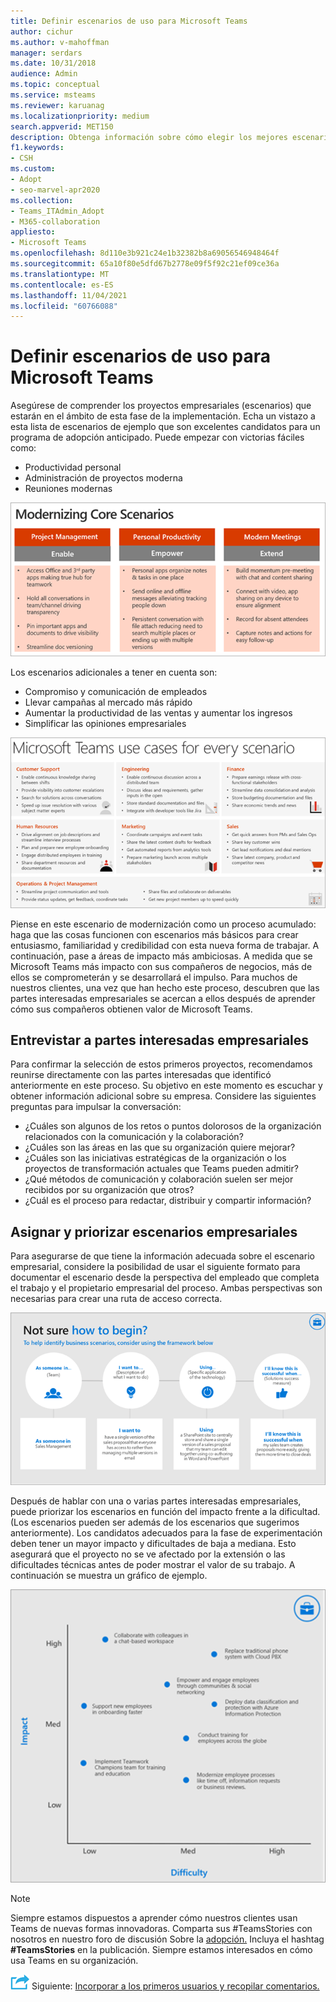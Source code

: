 ```yaml
---
title: Definir escenarios de uso para Microsoft Teams
author: cichur
ms.author: v-mahoffman
manager: serdars
ms.date: 10/31/2018
audience: Admin
ms.topic: conceptual
ms.service: msteams
ms.reviewer: karuanag
ms.localizationpriority: medium
search.appverid: MET150
description: Obtenga información sobre cómo elegir los mejores escenarios de uso aplicables para la fase de experimento de su Teams adopción.
f1.keywords:
- CSH
ms.custom:
- Adopt
- seo-marvel-apr2020
ms.collection:
- Teams_ITAdmin_Adopt
- M365-collaboration
appliesto:
- Microsoft Teams
ms.openlocfilehash: 8d110e3b921c24e1b32382b8a69056546948464f
ms.sourcegitcommit: 65a10f80e5dfd67b2778e09f5f92c21ef09ce36a
ms.translationtype: MT
ms.contentlocale: es-ES
ms.lasthandoff: 11/04/2021
ms.locfileid: "60766088"
---
```

# <a name="define-usage-scenarios-for-microsoft-teams"></a>Definir escenarios de uso para Microsoft Teams

Asegúrese de comprender los proyectos empresariales (escenarios) que estarán en el ámbito de esta fase de la implementación. Echa un vistazo a esta lista de escenarios de ejemplo que son excelentes candidatos para un programa de adopción anticipado. Puede empezar con victorias fáciles como:

- Productividad personal
- Administración de proyectos moderna
- Reuniones modernas

![Ilustración de los tres escenarios principales.](media/teams-adoption-modernizing-core-scenarios.png)

Los escenarios adicionales a tener en cuenta son:

- Compromiso y comunicación de empleados
- Llevar campañas al mercado más rápido
- Aumentar la productividad de las ventas y aumentar los ingresos
- Simplificar las opiniones empresariales

![Ilustración de Teams casos de uso para cada escenario.](media/teams-adoption-use-cases.png)

Piense en este escenario de modernización como un proceso acumulado: haga que las cosas funcionen con escenarios más básicos para crear entusiasmo, familiaridad y credibilidad con esta nueva forma de trabajar. A continuación, pase a áreas de impacto más ambiciosas. A medida que se Microsoft Teams más impacto con sus compañeros de negocios, más de ellos se comprometerán y se desarrollará el impulso. Para muchos de nuestros clientes, una vez que han hecho este proceso, descubren que las partes interesadas empresariales se acercan a ellos después de aprender cómo sus compañeros obtienen valor de Microsoft Teams.

## <a name="interview-business-stakeholders"></a>Entrevistar a partes interesadas empresariales

Para confirmar la selección de estos primeros proyectos, recomendamos reunirse directamente con las partes interesadas que identificó anteriormente en este proceso. Su objetivo en este momento es escuchar y obtener información adicional sobre su empresa. Considere las siguientes preguntas para impulsar la conversación:

- ¿Cuáles son algunos de los retos o puntos dolorosos de la organización relacionados con la comunicación y la colaboración?
- ¿Cuáles son las áreas en las que su organización quiere mejorar?
- ¿Cuáles son las iniciativas estratégicas de la organización o los proyectos de transformación actuales que Teams pueden admitir?
- ¿Qué métodos de comunicación y colaboración suelen ser mejor recibidos por su organización que otros?
- ¿Cuál es el proceso para redactar, distribuir y compartir información?

## <a name="map-and-prioritize-business-scenarios"></a>Asignar y priorizar escenarios empresariales

Para asegurarse de que tiene la información adecuada sobre el escenario empresarial, considere la posibilidad de usar el siguiente formato para documentar el escenario desde la perspectiva del empleado que completa el trabajo y el propietario empresarial del proceso. Ambas perspectivas son necesarias para crear una ruta de acceso correcta.

![Ilustración del marco para identificar escenarios.](media/teams-adoption-identify-scenarios.png)

Después de hablar con una o varias partes interesadas empresariales, puede priorizar los escenarios en función del impacto frente a la dificultad. (Los escenarios pueden ser además de los escenarios que sugerimos anteriormente). Los candidatos adecuados para la fase de experimentación deben tener un mayor impacto y dificultades de baja a mediana. Esto asegurará que el proyecto no se ve afectado por la extensión o las dificultades técnicas antes de poder mostrar el valor de su trabajo. A continuación se muestra un gráfico de ejemplo.

![Ilustración que muestra impacto de escenario frente a dificultad.](media/teams-adoption-impact-difficulty.png)

> [!Note]
> Siempre estamos dispuestos a aprender cómo nuestros clientes usan Teams de nuevas formas innovadoras. Comparta sus #TeamsStories con nosotros en nuestro foro de discusión Sobre la [adopción.](https://techcommunity.microsoft.com/t5/driving-adoption/ct-p/DrivingAdoption) Incluya el hashtag **#TeamsStories** en la publicación. Siempre estamos interesados en cómo usa Teams en su organización.

![Un icono que representa el paso siguiente.](media/teams-adoption-next-icon.png) Siguiente: [Incorporar a los primeros usuarios y recopilar comentarios.](teams-adoption-onboard-early-adopters.md)
